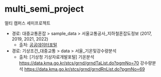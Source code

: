 # multi_semi_project
멀티 캠퍼스 세미프로젝트

- 경로: 대중교통혼잡 > sample_data > 서울교통공사_지하철혼잡도정보 (2017, 2019, 2021, 2022)
  - 출처: [공공데이터포털](https://www.data.go.kr/data/15071311/fileData.do)
- 경로: 기상조건_대중교통 > data > 서울_기온및강수량분석
  - 출처: [기상청 기상자료개발포털] 기온분석 https://data.kma.go.kr/stcs/grnd/grndTaList.do?pgmNo=70 강수량분석 https://data.kma.go.kr/stcs/grnd/grndRnList.do?pgmNo=69
